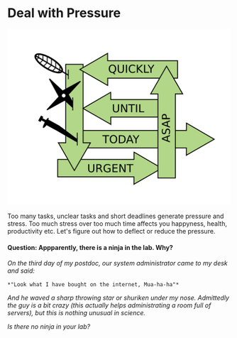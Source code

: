 
# Deal with Pressure

![Pressure](images/pressure.png)

Too many tasks, unclear tasks and short deadlines generate pressure and stress. Too much stress over too much time affects you happyness, health, productivity etc. Let's figure out how to deflect or reduce the pressure.


#### Question: Appparently, there is a ninja in the lab. Why?

*On the third day of my postdoc, our system administrator came to my desk and said:*

    *"Look what I have bought on the internet, Mua-ha-ha"*

*And he waved a sharp throwing star or shuriken under my nose. Admittedly the guy is a bit crazy (this actually helps administrating a room full of servers), but this is nothing unusual in science.*

*Is there no ninja in your lab?*

